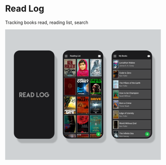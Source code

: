 # Read Log

Tracking books read, reading list, search

![Moockup](https://raw.githubusercontent.com/joshua-philips/read_log_updated/master/assets/mockup.png)
